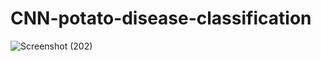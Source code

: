 # CNN-potato-disease-classification
![Screenshot (202)](https://user-images.githubusercontent.com/99119200/199947831-f8adb474-80b0-4ac9-9745-20a2b6f7fb94.png)
